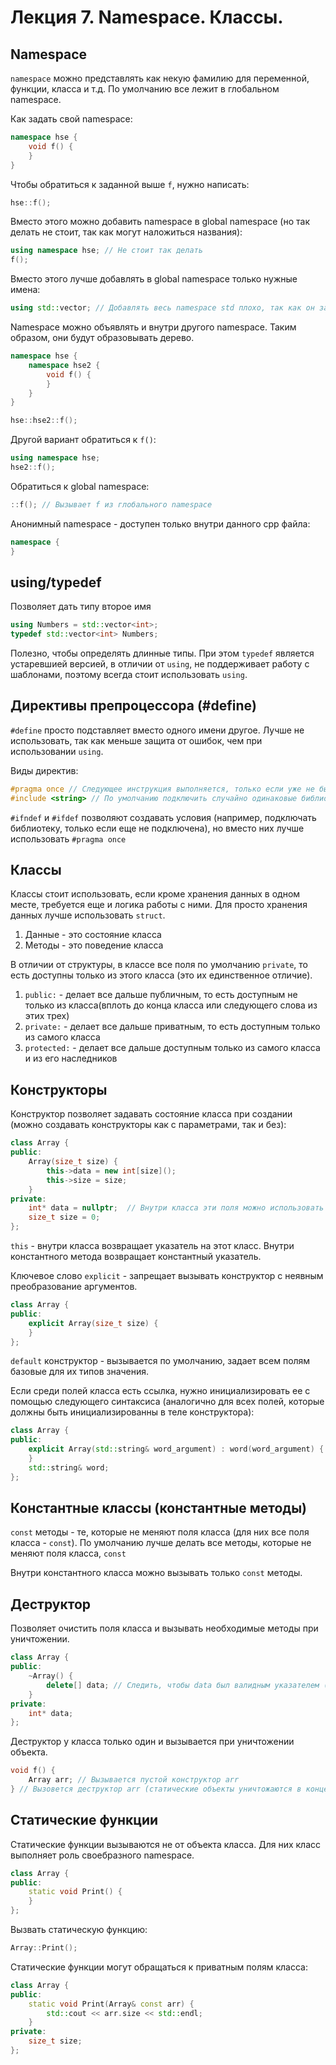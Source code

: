 # Лекция 7. Namespace. Классы.

## Namespace
`namespace` можно представлять как некую фамилию для переменной, функции, класса и т.д. По умолчанию все лежит в глобальном namespace. 

Как задать свой namespace: 
```c++
namespace hse {
    void f() {
    }
}
```

Чтобы обратиться к заданной выше `f`, нужно написать:
```c++
hse::f();
```

Вместо этого можно добавить namespace в global namespace (но так делать не стоит, так как могут наложиться названия):
```c++
using namespace hse; // Не стоит так делать
f();
```
Вместо этого лучше добавлять в global namespace только нужные имена:
```c++
using std::vector; // Добавлять весь namespace std плохо, так как он займет большое количество имен
```

Namespace можно объявлять и внутри другого namespace. Таким образом, они будут образовывать дерево. 
```c++
namespace hse {
    namespace hse2 {
        void f() {
        }
    }
}

hse::hse2::f();
```

Другой вариант обратиться к `f()`:
```c++
using namespace hse;
hse2::f();
```

Обратиться к global namespace:
```c++
::f(); // Вызывает f из глобального namespace
```

Анонимный namespace - доступен только внутри данного cpp файла:
```c++
namespace {
}
```

## using/typedef

Позволяет дать типу второе имя

```c++
using Numbers = std::vector<int>;
typedef std::vector<int> Numbers;
```

Полезно, чтобы определять длинные типы. При этом `typedef` является устаревшией версией, в отличии от `using`, 
не поддерживает работу с шаблонами, поэтому всегда стоит использовать `using`.

## Директивы препроцессора (#define)

`#define` просто подставляет вместо одного имени другое. Лучше не использовать, так как меньше защита от ошибок, чем при использовании `using`. 

Виды директив:
```c++
#pragma once // Следующее инструкция выполняется, только если уже не была выполнена в другом файле
#include <string> // По умолчанию подключить случайно одинаковые библиотеки, так как директива просто подставляет код вместо себя
```

`#ifndef` и `#ifdef` позволяют создавать условия (например, подключать библиотеку, только если еще не подключена), но вместо них лучше использовать `#pragma once`

## Классы

Классы стоит использовать, если кроме хранения данных в одном месте, требуется еще и логика работы с ними. Для просто хранения данных лучше использовать `struct`. 

1. Данные - это состояние класса
2. Методы - это поведение класса 

В отличии от структуры, в классе все поля по умолчанию `private`, то есть доступны только из этого класса (это их единственное отличие).

1. `public:` - делает все дальше публичным, то есть доступным не только из класса(вплоть до конца класса или следующего слова из этих трех)
2. `private:` - делает все дальше приватным, то есть доступным только из самого класса
3. `protected:` - делает все дальше доступным только из самого класса и из его наследников

## Конструкторы

Конструктор позволяет задавать состояние класса при создании (можно создавать конструкторы как с параметрами, так и без):

```c++
class Array {
public:
    Array(size_t size) {
        this->data = new int[size]();
        this->size = size;
    }
private:
    int* data = nullptr;  // Внутри класса эти поля можно использовать в любом порядке
    size_t size = 0;
};
```

`this` - внутри класса возвращает указатель на этот класс. Внутри константного метода возвращает константный указатель.

Ключевое слово `explicit` - запрещает вызывать конструктор с неявным преобразование аргументов.
```c++
class Array {
public:
    explicit Array(size_t size) {
    }
};
```
`default` конструктор - вызывается по умолчанию, задает всем полям базовые для их типов значения.

Если среди полей класса есть ссылка, нужно инициализировать ее с помощью следующего синтаксиса 
(аналогично для всех полей, которые должны быть инициализированны в теле конструктора):
```c++
class Array {
public:
    explicit Array(std::string& word_argument) : word(word_argument) {
    }
    std::string& word;
};
```

## Константные классы (константные методы)

`const` методы - те, которые не меняют поля класса (для них все поля класса - `const`). По умолчанию лучше делать все методы, которые не меняют поля класса, `const`

Внутри константного класса можно вызывать только `const` методы. 

## Деструктор

Позволяет очистить поля класса и вызывать необходимые методы при уничтожении. 

```c++
class Array {
public:
    ~Array() {
        delete[] data; // Следить, чтобы data был валидным указателем (delete nullptr сработает, ничего не сделав)
    }
private:
    int* data;
};
```

Деструктор у класса только один и вызывается при уничтожении объекта. 
```c++
void f() {
    Array arr; // Вызывается пустой конструктор arr
} // Вызовется деструктор arr (статические объекты уничтожаются в конце main)
```

## Статические функции

Статические функции вызываются не от объекта класса. Для них класс выполняет роль своебразного namespace.
```c++
class Array {
public:
    static void Print() {
    }
};
```

Вызвать статическую функцию: 
```c++
Array::Print();
```

Статические функции могут обращаться к приватным полям класса:
```c++
class Array {
public:
    static void Print(Array& const arr) {
        std::cout << arr.size << std::endl;
    }
private:
    size_t size;
};
```

